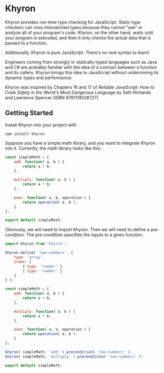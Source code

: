 # Khyron

Khyron provides run-time type checking for JavaScript. Static type checkers can miss mismatched types because they cannot "see" or analyze all of your program's code. Khyron, on the other hand, waits until your program is executed, and then it only checks the actual data that is passed to a function.

Additionally, Khyron is pure JavaScript. There's no new syntax to learn!


Engineers coming from strongly or statically typed languages such as Java and C# are probably familiar with the idea of a contract between a function and its callers. Khyron brings this idea to JavaScript without undermining its dynamic types and performance.

Khyron was inspired by Chapters 16 and 17 of _Reliable JavaScript: How to Code Safely in the World's Most Dangerous Language_ by Seth Richards and Lawrence Spencer (ISBN 9781119028727).

## Getting Started

Install Khyron into your project with

```
npm install khyron
```

Suppose you have a simple math library, and you want to integrate Khyron into it. Currently, the math library looks like this:

```javascript
const simpleMath = {
    add: function( a, b ) {
        return a + b;
    },

    multiply: function( a, b ) {
        return a * b;
    },

    exec: function( a, b, operation ) {
        return operation( a, b );
    }
};

export default simpleMath;
```

Obviously, we will need to import Khyron. Then we will need to define a pre-condition. The pre-condition specifies the inputs to a given function.

```javascript
import khyron from 'khyron';

khyron.define( 'two-numbers', {
    type: 'array',
    items: [
        { type: 'number' },
        { type: 'number' }
    ]
} );

const simpleMath = {
    add: function( a, b ) {
        return a + b;
    },

    multiply: function( a, b ) {
        return a * b;
    },

    exec: function( a, b, operation ) {
        return operation( a, b );
    }
};

khyron( simpleMath, 'add' ).precondition( 'two-numbers' );
khyron( simpleMath, 'multiply' ).precondition( 'two-numbers' );

export default simpleMath;
```
